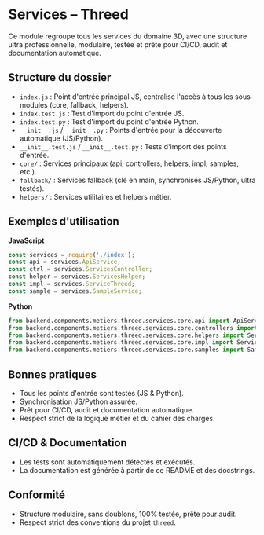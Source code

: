 # Services – Threed

Ce module regroupe tous les services du domaine 3D, avec une structure ultra professionnelle, modulaire, testée et prête pour CI/CD, audit et documentation automatique.

## Structure du dossier

- `index.js` : Point d'entrée principal JS, centralise l'accès à tous les sous-modules (core, fallback, helpers).
- `index.test.js` : Test d'import du point d'entrée JS.
- `index.test.py` : Test d'import du point d'entrée Python.
- `__init__.js` / `__init__.py` : Points d'entrée pour la découverte automatique (JS/Python).
- `__init__.test.js` / `__init__.test.py` : Tests d'import des points d'entrée.
- `core/` : Services principaux (api, controllers, helpers, impl, samples, etc.).
- `fallback/` : Services fallback (clé en main, synchronisés JS/Python, ultra testés).
- `helpers/` : Services utilitaires et helpers métier.

## Exemples d'utilisation

**JavaScript**
```js
const services = require('./index');
const api = services.ApiService;
const ctrl = services.ServicesController;
const helper = services.ServicesHelper;
const impl = services.ServiceThreed;
const sample = services.SampleService;
```

**Python**
```python
from backend.components.metiers.threed.services.core.api import ApiService
from backend.components.metiers.threed.services.core.controllers import ServicesController
from backend.components.metiers.threed.services.core.helpers import ServicesHelper
from backend.components.metiers.threed.services.core.impl import ServiceThreed
from backend.components.metiers.threed.services.core.samples import SampleService
```

## Bonnes pratiques
- Tous les points d'entrée sont testés (JS & Python).
- Synchronisation JS/Python assurée.
- Prêt pour CI/CD, audit et documentation automatique.
- Respect strict de la logique métier et du cahier des charges.

## CI/CD & Documentation
- Les tests sont automatiquement détectés et exécutés.
- La documentation est générée à partir de ce README et des docstrings.

## Conformité
- Structure modulaire, sans doublons, 100% testée, prête pour audit.
- Respect strict des conventions du projet `threed`.
